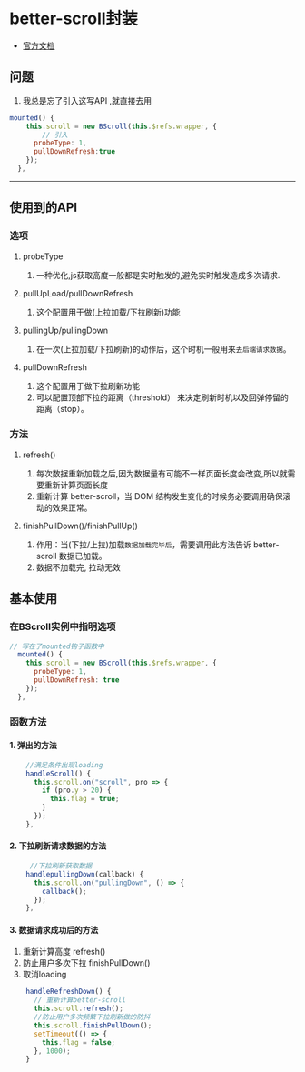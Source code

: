 <!--
 * @Description: 
 * @Autor: Leon
 * @Date: 2019-12-19 20:42:51
 * @LastEditors: Leon
 * @LastEditTime: 2019-12-19 23:16:04
 -->
# better-scroll封装

- [官方文档](http://ustbhuangyi.github.io/better-scroll/doc/zh-hans/options.html#resizepolling)

## 问题

1. 我总是忘了引入这写API ,就直接去用
```JavaScript
mounted() {
    this.scroll = new BScroll(this.$refs.wrapper, {
        // 引入
      probeType: 1,
      pullDownRefresh:true
    });
  },
```
---

## 使用到的API

### 选项

1. probeType 
   1. 一种优化,js获取高度一般都是实时触发的,避免实时触发造成多次请求.

2. pullUpLoad/pullDownRefresh
   1. 这个配置用于做(上拉加载/下拉刷新)功能

3. pullingUp/pullingDown
   1. 在一次(上拉加载/下拉刷新)的动作后，这个时机一般用来`去后端请求数据`。

4. pullDownRefresh
   1. 这个配置用于做下拉刷新功能
   2. 可以配置顶部下拉的距离（threshold） 来决定刷新时机以及回弹停留的距离（stop）。
   
### 方法

1. refresh()
   1. 每次数据重新加载之后,因为数据量有可能不一样页面长度会改变,所以就需要重新计算页面长度
   2. 重新计算 better-scroll，当 DOM 结构发生变化的时候务必要调用确保滚动的效果正常。

2. finishPullDown()/finishPullUp()
   1. 作用：当(下拉/上拉)加载`数据加载完毕后`，需要调用此方法告诉 better-scroll 数据已加载。
   2. 数据不加载完, 拉动无效



## 基本使用

### 在BScroll实例中指明选项

```JavaScript
// 写在了mounted钩子函数中
  mounted() {
    this.scroll = new BScroll(this.$refs.wrapper, {
      probeType: 1,
      pullDownRefresh: true
    });
  },
```

### 函数方法

#### 1. 弹出的方法

```JavaScript
    //满足条件出现loading
    handleScroll() {
      this.scroll.on("scroll", pro => {
        if (pro.y > 20) {
          this.flag = true;
        }
      });
    },
```

#### 2. 下拉刷新请求数据的方法

```JavaScript
     //下拉刷新获取数据
    handlepullingDown(callback) {
      this.scroll.on("pullingDown", () => {
        callback();
      });
    },
```

#### 3. 数据请求成功后的方法

1. 重新计算高度 refresh()
2. 防止用户多次下拉 finishPullDown()
3. 取消loading


```JavaScript
    handleRefreshDown() {
      // 重新计算better-scroll
      this.scroll.refresh();
      //防止用户多次频繁下拉刷新做的防抖
      this.scroll.finishPullDown();
      setTimeout(() => {
        this.flag = false;
      }, 1000);
    }
```
